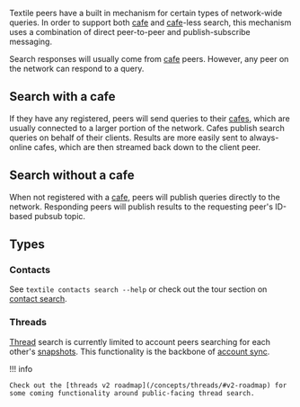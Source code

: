 Textile peers have a built in mechanism for certain types of network-wide queries. In order to support both [cafe](/concepts/cafes) and [cafe](/concepts/cafes)-less search, this mechanism uses a combination of direct peer-to-peer and publish-subscribe messaging.

Search responses will usually come from [cafe](/concepts/cafes) peers. However, any peer on the network can respond to a query.

## Search with a cafe

If they have any registered, peers will send queries to their [cafes](/concepts/cafes), which are usually connected to a larger portion of the network. Cafes publish search queries on behalf of their clients. Results are more easily sent to always-online cafes, which are then streamed back down to the client peer.

## Search without a cafe

When not registered with a [cafe](/concepts/cafes), peers will publish queries directly to the network. Responding peers will publish results to the requesting peer's ID-based pubsub topic.

## Types

### Contacts

See `textile contacts search --help` or check out the tour section on [contact search](/a-tour-of-textile/#search-for-contacts).

### Threads

[Thread](/concepts/threads) search is currently limited to account peers searching for each other's [snapshots](/concepts/threads#snapshots). This functionality is the backbone of [account sync](/concepts/the-wallet#sync).

!!! info

    Check out the [threads v2 roadmap](/concepts/threads/#v2-roadmap) for some coming functionality around public-facing thread search.

<br>
